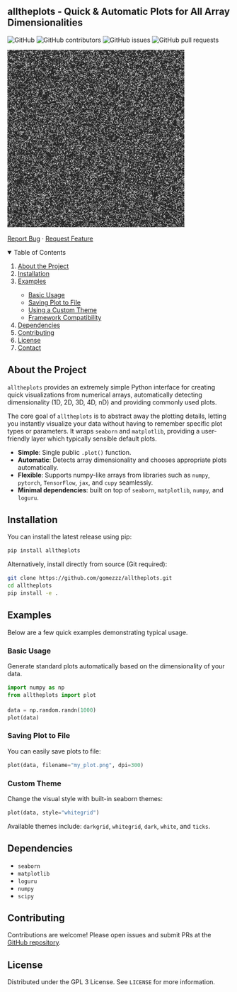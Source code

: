 ## alltheplots - Quick & Automatic Plots for All Array Dimensionalities

![GitHub](https://img.shields.io/github/license/gomezzz/alltheplots?style=flat-square)
![GitHub contributors](https://img.shields.io/github/contributors/gomezzz/alltheplots?style=flat-square)
![GitHub issues](https://img.shields.io/github/issues/gomezzz/alltheplots?style=flat-square)
![GitHub pull requests](https://img.shields.io/github/issues-pr/gomezzz/alltheplots?style=flat-square)

![Alt Text](resources/demo.gif)

<p align="left">
    <a href="https://github.com/gomezzz/alltheplots/issues">Report Bug</a>
    ·
    <a href="https://github.com/gomezzz/alltheplots/issues">Request Feature</a>
</p>

<!-- TABLE OF CONTENTS -->
<details open="open">
  <summary>Table of Contents</summary>
  <ol>
    <li><a href="#about-the-project">About the Project</a></li>
    <li><a href="#installation">Installation</a></li>
    <li><a href="#examples">Examples</a></li>
    <ul>
        <li><a href="#basic-usage">Basic Usage</a></li>
        <li><a href="#saving-plot-to-file">Saving Plot to File</a></li>
        <li><a href="#custom-theme">Using a Custom Theme</a></li>
        <li><a href="#framework-compatibility">Framework Compatibility</a></li>
    </ul>
    <li><a href="#dependencies">Dependencies</a></li>
    <li><a href="#contributing">Contributing</a></li>
    <li><a href="#license">License</a></li>
    <li><a href="#contact">Contact</a></li>
  </ol>
</details>

## About the Project

`alltheplots` provides an extremely simple Python interface for creating quick visualizations from numerical arrays, automatically detecting dimensionality (1D, 2D, 3D, 4D, nD) and providing commonly used plots. 

The core goal of `alltheplots` is to abstract away the plotting details, letting you instantly visualize your data without having to remember specific plot types or parameters. It wraps `seaborn` and `matplotlib`, providing a user-friendly layer which typically sensible default plots.

- **Simple**: Single public `.plot()` function.
- **Automatic**: Detects array dimensionality and chooses appropriate plots automatically.
- **Flexible**: Supports numpy-like arrays from libraries such as `numpy`, `pytorch`, `TensorFlow`, `jax`, and `cupy` seamlessly.
- **Minimal dependencies**: built on top of `seaborn`, `matplotlib`, `numpy`, and `loguru`.

## Installation

You can install the latest release using pip:

```bash
pip install alltheplots
```

Alternatively, install directly from source (Git required):

```bash
git clone https://github.com/gomezzz/alltheplots.git
cd alltheplots
pip install -e .
```

## Examples

Below are a few quick examples demonstrating typical usage.

### Basic Usage

Generate standard plots automatically based on the dimensionality of your data.

```python
import numpy as np
from alltheplots import plot

data = np.random.randn(1000)
plot(data)
```

### Saving Plot to File

You can easily save plots to file:

```python
plot(data, filename="my_plot.png", dpi=300)
```

### Custom Theme

Change the visual style with built-in seaborn themes:

```python
plot(data, style="whitegrid")
```

Available themes include: `darkgrid`, `whitegrid`, `dark`, `white`, and `ticks`.

## Dependencies

- `seaborn`
- `matplotlib`
- `loguru`
- `numpy`
- `scipy`

## Contributing

Contributions are welcome! Please open issues and submit PRs at the [GitHub repository](https://github.com/gomezzz/alltheplots).

## License

Distributed under the GPL 3 License. See `LICENSE` for more information.